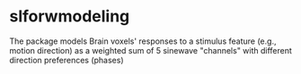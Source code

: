 # slforwmodeling
The package models Brain voxels' responses to a stimulus feature (e.g., motion direction) as a weighted sum of 5 sinewave "channels" with different direction preferences (phases)
